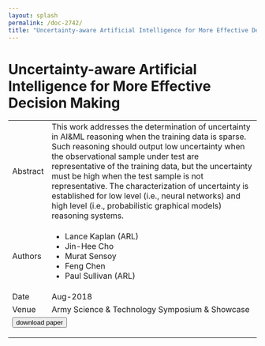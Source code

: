 ```yaml
---
layout: splash
permalink: /doc-2742/
title: "Uncertainty-aware Artificial Intelligence for More Effective Decision Making"
---
```


# Uncertainty-aware Artificial Intelligence for More Effective Decision Making

<table>
    <tbody>
    <tr>
        <td>Abstract</td>
        <td>This work addresses the determination of uncertainty in AI&ML reasoning when the training data is sparse. Such reasoning should output low uncertainty when the observational sample under test are representative of the training data, but the uncertainty must be high when the test sample is not representative. The characterization of uncertainty is established for low level (i.e., neural networks) and high level (i.e., probabilistic graphical models) reasoning systems.</td>
    </tr>
    <tr>
        <td>Authors</td>
        <td>
            <ul>
                <li>Lance Kaplan (ARL)</li>
                <li>Jin-Hee Cho</li>
                <li>Murat Sensoy</li>
                <li>Feng Chen</li>
                <li>Paul Sullivan (ARL)</li>
            </ul>
        </td>
    </tr>
    <tr>
        <td>Date</td>
        <td>Aug-2018</td>
    </tr>
    <tr>
        <td>Venue</td>
        <td>Army Science & Technology Symposium & Showcase</td>
    </tr>
        <tr>
            <td colspan="2">
                <form method="get" action="https://dais-ita.org/sites/default/files/2344.pdf">
                    <button type="submit">download paper</button>
                </form>
            </td>
        </tr>
    </tbody>
</table>
